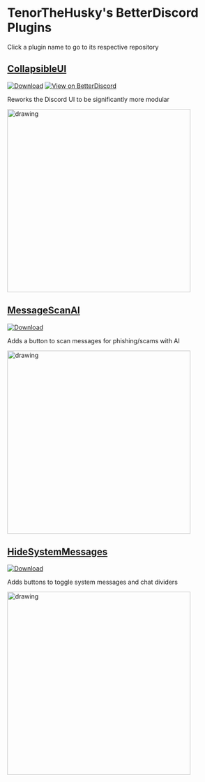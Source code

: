 # TenorTheHusky's BetterDiscord Plugins
Click a plugin name to go to its respective repository



## [CollapsibleUI](https://github.com/programmer2514/BetterDiscord-CollapsibleUI)
[![Download](https://img.shields.io/badge/Download-3a71c1?labelColor=0c0d10&color=3a71c1&style=for-the-badge)](https://github.com/programmer2514/BetterDiscord-CollapsibleUI/releases/latest/download/CollapsibleUI.plugin.js)
[![View on BetterDiscord](https://img.shields.io/badge/View%20on%20BetterDiscord-3a71c1?labelColor=0c0d10&color=3a71c1&style=for-the-badge)](https://betterdiscord.app/plugin/CollapsibleUI)

Reworks the Discord UI to be significantly more modular

<img src="https://betterdiscord.app/Image/658" alt="drawing" width="420"/>




## [MessageScanAI](https://github.com/programmer2514/BetterDiscord-MessageScanAI)
[![Download](https://img.shields.io/badge/Download-3a71c1?labelColor=0c0d10&color=3a71c1&style=for-the-badge)](https://github.com/programmer2514/BetterDiscord-MessageScanAI/releases/latest/download/MessageScanAI.plugin.js)

Adds a button to scan messages for phishing/scams with AI

<img src="https://betterdiscord.app/Image/1479" alt="drawing" width="420"/>



## [HideSystemMessages](https://github.com/programmer2514/BetterDiscord-HideSystemMessages)
[![Download](https://img.shields.io/badge/Download-3a71c1?labelColor=0c0d10&color=3a71c1&style=for-the-badge)](https://github.com/programmer2514/BetterDiscord-HideSystemMessages/releases/latest/download/HideSystemMessages.plugin.js)

Adds buttons to toggle system messages and chat dividers

<img src="https://betterdiscord.app/Image/1183" alt="drawing" width="420"/>
